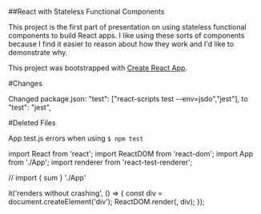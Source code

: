 ##React with Stateless Functional Components

This project is the first part of presentation on using stateless functional components to build React apps.  I like using these sorts of components because I find it easier to reason about how they work and I'd like to demonstrate why.

This project was bootstrapped with [Create React App](https://github.com/facebookincubator/create-react-app).

#Changes

Changed package.json:
"test": ["react-scripts test --env=jsdo","jest"],
to
"test": "jest",

#Deleted Files

App.test.js errors when using ```$ npm test```

import React from 'react';
import ReactDOM from 'react-dom';
import App from './App';
import renderer from 'react-test-renderer';

// import { sum } './App'



it('renders without crashing', () => {
  const div = document.createElement('div');
  ReactDOM.render(<App />, div);
});
